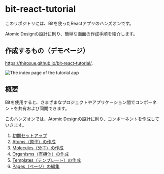 # bit-react-tutorial

このリポジトリには、Bitを使ったReactアプリのハンズオンです。

Atomic Designの設計に則り、簡単な画面の作成手順を紹介します。

## 作成するもの（デモページ）

https://thirosue.github.io/bit-react-tutorial/.

![The index page of the tutorial app](https://thirosue.github.io/hosting-image/other/bit-react-tutorial.png "The index page of the tutorial app")

## 概要

Bitを使用すると、さまざまなプロジェクトやアプリケーション間でコンポーネントを共有および同期できます。

このハンズオンでは、Atomic Designの設計に則り、コンポーネントを作成していきます。

1. [初期セットアップ](doc/Step0.md)
2. [Atoms（原子）の作成](doc/Step1.md)
3. [Molecules（分子）の作成](doc/Step2.md)
4. [Organisms（有機体）の作成](doc/Step3.md)
5. [Templates（テンプレート）の作成](doc/Step4.md)
6. [Pages（ページ）の編集](doc/Step5.md)
